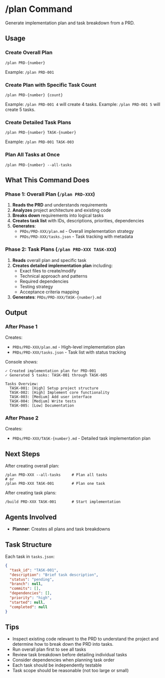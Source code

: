 # /plan Command

Generate implementation plan and task breakdown from a PRD.

## Usage

### Create Overall Plan

```
/plan PRD-{number}
```

Example: `/plan PRD-001`

### Create Plan with Specific Task Count

```
/plan PRD-{number} {count}
```

Example: `/plan PRD-001 4` will create 4 tasks.
Example: `/plan PRD-001 5` will create 5 tasks.

### Create Detailed Task Plans

```
/plan PRD-{number} TASK-{number}
```

Example: `/plan PRD-001 TASK-003`

### Plan All Tasks at Once

```
/plan PRD-{number} --all-tasks
```

## What This Command Does

### Phase 1: Overall Plan (`/plan PRD-XXX`)

1. **Reads the PRD** and understands requirements
2. **Analyzes** project architecture and existing code
3. **Breaks down** requirements into logical tasks
4. **Creates task list** with IDs, descriptions, priorities, dependencies
5. **Generates**:
   - `PRDs/PRD-XXX/plan.md` - Overall implementation strategy
   - `PRDs/PRD-XXX/tasks.json` - Task tracking with metadata

### Phase 2: Task Plans (`/plan PRD-XXX TASK-XXX`)

1. **Reads** overall plan and specific task
2. **Creates detailed implementation plan** including:
   - Exact files to create/modify
   - Technical approach and patterns
   - Required dependencies
   - Testing strategy
   - Acceptance criteria mapping
3. **Generates**: `PRDs/PRD-XXX/TASK-{number}.md`

## Output

### After Phase 1

Creates:
- `PRDs/PRD-XXX/plan.md` - High-level implementation plan
- `PRDs/PRD-XXX/tasks.json` - Task list with status tracking

Console shows:
```
✓ Created implementation plan for PRD-001
✓ Generated 5 tasks: TASK-001 through TASK-005

Tasks Overview:
  TASK-001: [High] Setup project structure
  TASK-002: [High] Implement core functionality  
  TASK-003: [Medium] Add user interface
  TASK-004: [Medium] Write tests
  TASK-005: [Low] Documentation
```

### After Phase 2

Creates:
- `PRDs/PRD-XXX/TASK-{number}.md` - Detailed task implementation plan

## Next Steps

After creating overall plan:
```
/plan PRD-XXX --all-tasks     # Plan all tasks
# or
/plan PRD-XXX TASK-001        # Plan one task
```

After creating task plans:
```
/build PRD-XXX TASK-001       # Start implementation
```

## Agents Involved

- **Planner**: Creates all plans and task breakdowns

## Task Structure

Each task in `tasks.json`:

```json
{
  "task_id": "TASK-001",
  "description": "Brief task description",
  "status": "pending",
  "branch": null,
  "commits": [],
  "dependencies": [],
  "priority": "high",
  "started": null,
  "completed": null
}
```

## Tips

- Inspect existing code relevant to the PRD to understand the project and determine how to break down the PRD into tasks.
- Run overall plan first to see all tasks
- Review task breakdown before detailing individual tasks
- Consider dependencies when planning task order
- Each task should be independently testable
- Task scope should be reasonable (not too large or small)


